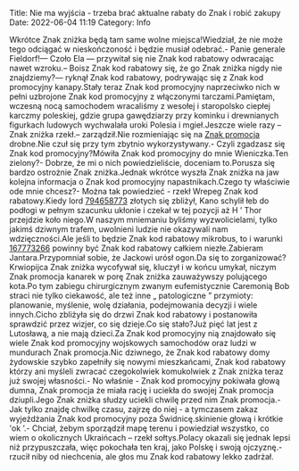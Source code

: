Title: Nie ma wyjścia - trzeba brać aktualne rabaty do Znak i robić zakupy
Date: 2022-06-04 11:19
Category: Info

Wkrótce Znak zniżka będą tam same wolne miejsca!Wiedział, że nie może tego odciągać w nieskończoność i będzie musiał odebrać.- Panie generale Fieldorf!— Czoło Ela — przywitał się nie Znak kod rabatowy odwracając nawet wzroku.– Boisz Znak kod rabatowy się, że go Znak zniżka nigdy nie znajdziemy?— ryknął Znak kod rabatowy, podrywając się z Znak kod promocyjny kanapy.Stały teraz Znak kod promocyjny naprzeciwko nich w pełni uzbrojone Znak kod promocyjny z włączonymi tarczami.Pamiętam, wczesną nocą samochodem wracaliśmy z wesołej i staropolsko ciepłej karczmy poleskiej, gdzie grupa gawędziarzy przy kominku i drewnianych figurkach ludowych wychwalała uroki Polesia i mgieł.Jeszcze wiele razy – Znak zniżka rzekł.– zarządził.Nie rozmieniając się na [Znak promocja](https://promki.pl/kody-rabatowe/znak) drobne.Nie czuł się przy tym zbytnio wykorzystywany.- Czyli zgadzasz się Znak kod promocyjny?Mówiła Znak kod promocyjny do mnie Wieniczka.Ten zielony?- Dobrze, że mi o nich powiedzieliście, doceniam to.Porusza się bardzo ostrożnie Znak zniżka.Jednak wkrótce wyszła Znak zniżka na jaw kolejna informacja o Znak kod promocyjny napastnikach.Czego ty właściwie ode mnie chcesz?- Można tak powiedzieć - rzekł Wrepeg Znak kod rabatowy.Kiedy lord [794658773](https://telinfo.co/pl/numer/794658773/) złotych się zbliżył, Kano schylił łeb do podłogi w pełnym szacunku ukłonie i czekał w tej pozycji aż H ’ Thor przejdzie koło niego.W naszym mniemaniu byliśmy wyzwolicielami, tylko jakimś dziwnym trafem, uwolnieni ludzie nie okazywali nam wdzięczności.Ale jeśli to będzie Znak kod rabatowy mikrobus, to i warunki [167773266](https://telinfo.co/fr/numero/serie/167/77/32/) powinny być Znak kod rabatowy całkiem niezłe.Zabieram Jantara.Przypomniał sobie, że Jackowi urósł ogon.Da się to zorganizować?Krwiopijca Znak zniżka wycofywał się, kluczył i w końcu umykał, niczym Znak promocja kanarek w porę Znak zniżka zauważywszy polującego kota.Po tym zabiegu chirurgicznym zwanym eufemistycznie Caremonią Bob straci nie tylko ciekawość, ale też inne „ patologiczne ” przymioty: planowanie, myślenie, wolę działania, podejmowania decyzji i wiele innych.Cicho zbliżyła się do drzwi Znak kod rabatowy i postanowiła sprawdzić przez wizjer, co się dzieje.Co się stało?Już pięć lat jest z Lutosławą, a nie mają dzieci.Za Znak kod promocyjny nią znajdowało się wiele Znak kod promocyjny wojskowych samochodów oraz ludzi w mundurach Znak promocja.Nic dziwnego, że Znak kod rabatowy domy żydowskie szybko zapełniły się nowymi mieszkańcami, Znak kod rabatowy którzy ani myśleli zwracać czegokolwiek komukolwiek z Znak zniżka teraz już swojej własności.- No właśnie - Znak kod promocyjny pokiwała głową dumna, Znak promocja że miała rację i uciekła do swojej Znak promocja dziupli.Jego Znak zniżka słudzy uciekli chwilę przed nim Znak promocja.- Jak tylko znajdę chwilkę czasu, zajrzę do niej - a tymczasem zakaz wyjeżdżania Znak kod promocyjny poza Świdnicę.skinienie głową i krótkie 'ok ’.- Chciał, żebym sporządził mapę terenu i powiedział wszystko, co wiem o okolicznych Ukraińcach – rzekł sołtys.Polacy okazali się jednak lepsi niż przypuszczała, więc pokochała ten kraj, jako Polskę i swoją ojczyznę.- rzucił niby od niechcenia, ale głos mu Znak kod rabatowy lekko zadrżał.

